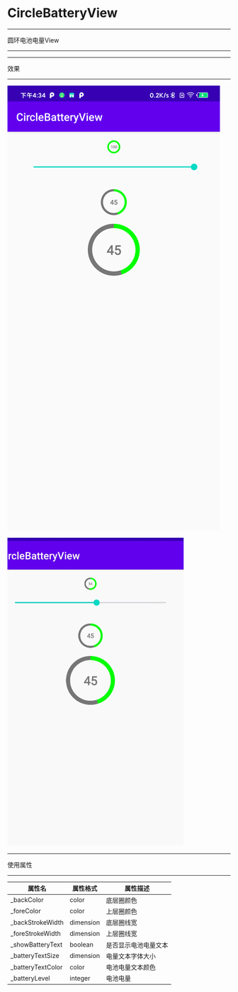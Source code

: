 # CircleBatteryView

***
圆环电池电量View
***

***
效果
***

![image](https://github.com/a1266143/CircleBatteryView/blob/master/image/example.png)

![image](https://github.com/a1266143/CircleBatteryView/blob/master/image/example.gif)

***
使用属性
***

|属性名              |属性格式          | 属性描述     |
| -----------------  | -------------- | ---------------- |
|_backColor        |color             | 底层圈颜色    |
|_foreColor         |color             | 上层圈颜色    |
|_backStrokeWidth|dimension | 底层圈线宽     |
|_foreStrokeWidth|dimension  |上层圈线宽      |
|_showBatteryText|boolean     |是否显示电池电量文本|
|_batteryTextSize |dimension   | 电量文本字体大小 |
|_batteryTextColor|color          |电池电量文本颜色|
|_batteryLevel      |integer        |电池电量         |


